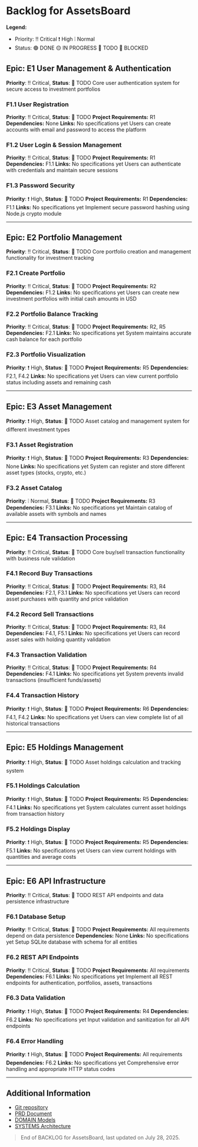 # Backlog for AssetsBoard

**Legend:** 
- Priority: ‼️ Critical ❗ High  ❕ Normal 
- Status: 🟢 DONE 🟡 IN PROGRESS 🔵 TODO 🔴 BLOCKED

## Epic: E1 User Management & Authentication
**Priority**: ‼️ Critical, **Status**: 🔵 TODO
Core user authentication system for secure access to investment portfolios

### F1.1 User Registration
**Priority**: ‼️ Critical, **Status**: 🔵 TODO
**Project Requirements:** R1
**Dependencies:** None
**Links:** No specifications yet
Users can create accounts with email and password to access the platform

### F1.2 User Login & Session Management
**Priority**: ‼️ Critical, **Status**: 🔵 TODO
**Project Requirements:** R1
**Dependencies:** F1.1
**Links:** No specifications yet
Users can authenticate with credentials and maintain secure sessions

### F1.3 Password Security
**Priority**: ❗ High, **Status**: 🔵 TODO
**Project Requirements:** R1
**Dependencies:** F1.1
**Links:** No specifications yet
Implement secure password hashing using Node.js crypto module

---

## Epic: E2 Portfolio Management
**Priority**: ‼️ Critical, **Status**: 🔵 TODO
Core portfolio creation and management functionality for investment tracking

### F2.1 Create Portfolio
**Priority**: ‼️ Critical, **Status**: 🔵 TODO
**Project Requirements:** R2
**Dependencies:** F1.2
**Links:** No specifications yet
Users can create new investment portfolios with initial cash amounts in USD

### F2.2 Portfolio Balance Tracking
**Priority**: ‼️ Critical, **Status**: 🔵 TODO
**Project Requirements:** R2, R5
**Dependencies:** F2.1
**Links:** No specifications yet
System maintains accurate cash balance for each portfolio

### F2.3 Portfolio Visualization
**Priority**: ❗ High, **Status**: 🔵 TODO
**Project Requirements:** R5
**Dependencies:** F2.1, F4.2
**Links:** No specifications yet
Users can view current portfolio status including assets and remaining cash

---

## Epic: E3 Asset Management
**Priority**: ❗ High, **Status**: 🔵 TODO
Asset catalog and management system for different investment types

### F3.1 Asset Registration
**Priority**: ❗ High, **Status**: 🔵 TODO
**Project Requirements:** R3
**Dependencies:** None
**Links:** No specifications yet
System can register and store different asset types (stocks, crypto, etc.)

### F3.2 Asset Catalog
**Priority**: ❕ Normal, **Status**: 🔵 TODO
**Project Requirements:** R3
**Dependencies:** F3.1
**Links:** No specifications yet
Maintain catalog of available assets with symbols and names

---

## Epic: E4 Transaction Processing
**Priority**: ‼️ Critical, **Status**: 🔵 TODO
Core buy/sell transaction functionality with business rule validation

### F4.1 Record Buy Transactions
**Priority**: ‼️ Critical, **Status**: 🔵 TODO
**Project Requirements:** R3, R4
**Dependencies:** F2.1, F3.1
**Links:** No specifications yet
Users can record asset purchases with quantity and price validation

### F4.2 Record Sell Transactions
**Priority**: ‼️ Critical, **Status**: 🔵 TODO
**Project Requirements:** R3, R4
**Dependencies:** F4.1, F5.1
**Links:** No specifications yet
Users can record asset sales with holding quantity validation

### F4.3 Transaction Validation
**Priority**: ‼️ Critical, **Status**: 🔵 TODO
**Project Requirements:** R4
**Dependencies:** F4.1
**Links:** No specifications yet
System prevents invalid transactions (insufficient funds/assets)

### F4.4 Transaction History
**Priority**: ❗ High, **Status**: 🔵 TODO
**Project Requirements:** R6
**Dependencies:** F4.1, F4.2
**Links:** No specifications yet
Users can view complete list of all historical transactions

---

## Epic: E5 Holdings Management
**Priority**: ❗ High, **Status**: 🔵 TODO
Asset holdings calculation and tracking system

### F5.1 Holdings Calculation
**Priority**: ❗ High, **Status**: 🔵 TODO
**Project Requirements:** R5
**Dependencies:** F4.1
**Links:** No specifications yet
System calculates current asset holdings from transaction history

### F5.2 Holdings Display
**Priority**: ❗ High, **Status**: 🔵 TODO
**Project Requirements:** R5
**Dependencies:** F5.1
**Links:** No specifications yet
Users can view current holdings with quantities and average costs

---

## Epic: E6 API Infrastructure
**Priority**: ‼️ Critical, **Status**: 🔵 TODO
REST API endpoints and data persistence infrastructure

### F6.1 Database Setup
**Priority**: ‼️ Critical, **Status**: 🔵 TODO
**Project Requirements:** All requirements depend on data persistence
**Dependencies:** None
**Links:** No specifications yet
Setup SQLite database with schema for all entities

### F6.2 REST API Endpoints
**Priority**: ‼️ Critical, **Status**: 🔵 TODO
**Project Requirements:** All requirements
**Dependencies:** F6.1
**Links:** No specifications yet
Implement all REST endpoints for authentication, portfolios, assets, transactions

### F6.3 Data Validation
**Priority**: ❗ High, **Status**: 🔵 TODO
**Project Requirements:** R4
**Dependencies:** F6.2
**Links:** No specifications yet
Input validation and sanitization for all API endpoints

### F6.4 Error Handling
**Priority**: ❗ High, **Status**: 🔵 TODO
**Project Requirements:** All requirements
**Dependencies:** F6.2
**Links:** No specifications yet
Comprehensive error handling and appropriate HTTP status codes

---

## Additional Information

- [Git repository](https://github.com/AIcodeAcademy/AIDDbot)
- [PRD Document](./PRD.md)
- [DOMAIN Models](./DOMAIN.md)
- [SYSTEMS Architecture](./SYSTEMS.md)

> End of BACKLOG for AssetsBoard, last updated on July 28, 2025.
